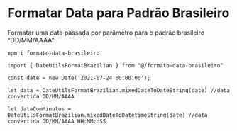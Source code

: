 # Formatar Data para Padrão Brasileiro
Formatar uma data passada por parâmetro para o padrão brasileiro "DD/MM/AAAA"


```
npm i formato-data-brasileiro

```

```
import { DateUtilsFormatBrazilian } from "@/formato-data-brasileiro"

const date = new Date('2021-07-24 00:00:00');

let data = DateUtilsFormatBrazilian.mixedDateToDateString(date) //data convertida DD/MM/AAAA

let dataComMinutos = DateUtilsFormatBrazilian.mixedDateToDatetimeString(date) //data convertida DD/MM/AAAA HH:MM::SS

```